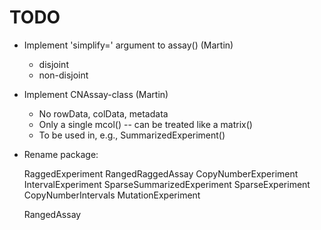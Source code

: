 # TODO

- Implement 'simplify=' argument to assay() (Martin)
  - disjoint
  - non-disjoint
- Implement CNAssay-class (Martin)
  - No rowData, colData, metadata
  - Only a single mcol() -- can be treated like a matrix()
  - To be used in, e.g., SummarizedExperiment()
- Rename package: 

    RaggedExperiment
    RangedRaggedAssay
    CopyNumberExperiment
    IntervalExperiment
    SparseSummarizedExperiment
    SparseExperiment
    CopyNumberIntervals
    MutationExperiment

    RangedAssay
